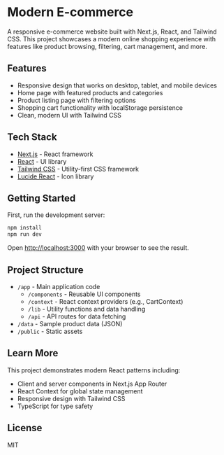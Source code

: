 # Modern E-commerce

A responsive e-commerce website built with Next.js, React, and Tailwind CSS. This project showcases a modern online shopping experience with features like product browsing, filtering, cart management, and more.

## Features

- Responsive design that works on desktop, tablet, and mobile devices
- Home page with featured products and categories
- Product listing page with filtering options
- Shopping cart functionality with localStorage persistence
- Clean, modern UI with Tailwind CSS

## Tech Stack

- [Next.js](https://nextjs.org/) - React framework
- [React](https://react.dev/) - UI library
- [Tailwind CSS](https://tailwindcss.com/) - Utility-first CSS framework
- [Lucide React](https://lucide.dev/docs/lucide-react) - Icon library

## Getting Started

First, run the development server:

```bash
npm install
npm run dev
```

Open [http://localhost:3000](http://localhost:3000) with your browser to see the result.

## Project Structure

- `/app` - Main application code
  - `/components` - Reusable UI components
  - `/context` - React context providers (e.g., CartContext)
  - `/lib` - Utility functions and data handling
  - `/api` - API routes for data fetching
- `/data` - Sample product data (JSON)
- `/public` - Static assets

## Learn More

This project demonstrates modern React patterns including:
- Client and server components in Next.js App Router
- React Context for global state management
- Responsive design with Tailwind CSS
- TypeScript for type safety

## License

MIT
